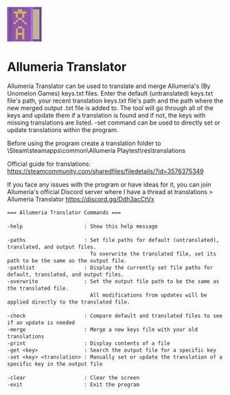 <img src="images/icon.png" width="80" height="80" />

# Allumeria Translator

Allumeria Translator can be used to translate and merge Allumeria's (By Unomelon Games) keys.txt files. Enter the default (untranslated) keys.txt file's path, your recent translation keys.txt file's path and the path where the new merged output .txt file is added to. The tool will go through all of the keys and update them if a translation is found and if not, the keys with missing translations are listed. -set command can be used to directly set or update translations within the program.

Before using the program create a translation folder to \Steam\steamapps\common\Allumeria Playtest\res\translations

Official guide for translations: https://steamcommunity.com/sharedfiles/filedetails/?id=3576375349

If you face any issues with the program or have ideas for it, you can join Allumeria's official Discord server where I have a thread at translations > Allumeria Translator https://discord.gg/Ddh3acCtVx

    === Allumeria Translator Commands ===

    -help                    : Show this help message

    -paths                   : Set file paths for default (untranslated), translated, and output files.
                               To overwrite the translated file, set its path to be the same as the output file.
    -pathlist                : Display the currently set file paths for default, translated, and output files.
    -overwrite               : Set the output file path to be the same as the translated file.
                               All modifications from updates will be applied directly to the translated file.

    -check                   : Compare default and translated files to see if an update is needed
    -merge                   : Merge a new keys file with your old translations
    -print                   : Display contents of a file
    -get <key>               : Search the output file for a specific key
    -set <key> <translation> : Manually set or update the translation of a specific key in the output file

    -clear                   : Clear the screen
    -exit                    : Exit the program
